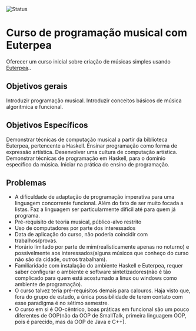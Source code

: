 ![Status](https://img.shields.io/badge/estagio-ideia-blueviolet?style=for-the-badge)

# Curso de programação musical com Euterpea

Oferecer um curso inicial sobre criação de músicas simples usando [Euterpea](http://euterpea.com/)..

## Objetivos gerais

Introduzir programação musical. Introduzir conceitos básicos de música algoritmica e funcional.

## Objetivos Específicos

Demonstrar técnicas de computação musical a partir da biblioteca Euterpea, pertencente a Haskell. Ensinar programação como forma de expressão artística.
Desenvolver uma cultura de computação artística. Demonstrar técnicas de programação em Haskell, para o domínio específico da música.
Iniciar na prática do ensino de programação.  

## Problemas

- A dificuldade de adaptação de programação imperativa para uma linguagem concorrente funcional. Além do fato de ser muito focada a listas. Faz a linguagem ser particularmente dificil até para quem já programa.
- Pré-requisito de teoria musical, público-alvo restrito
- Uso de computadores por parte dos interessados
- Data de aplicação do curso, não poderia coincidir com trabalhos/provas.
- Horário limitado por parte de mim(realisticamente apenas no noturno) e possivelmente aos interessados(alguns músicos que conheço do curso não são da cidade, outros trabalham).
- Familiaridade com instalação do ambiente Haskell e Euterpea, requer saber configurar o ambiente e software sintetizadores(não é tão complicado para quem está acostumado a linux ou windows como ambiente de programação).
- O curso talvez teria pré-requisitos demais para calouros. Haja visto que, fora do grupo de estudo, a única possibilidade de terem contato com esse paradigma é no sétimo semestre.
- O curso em si é OO-cêntrico, boas práticas em funcional são um pouco diferentes de OOP(não da OOP de SmallTalk, primeira linguagem OOP, pois é parecido, mas da OOP de Java e C++).
